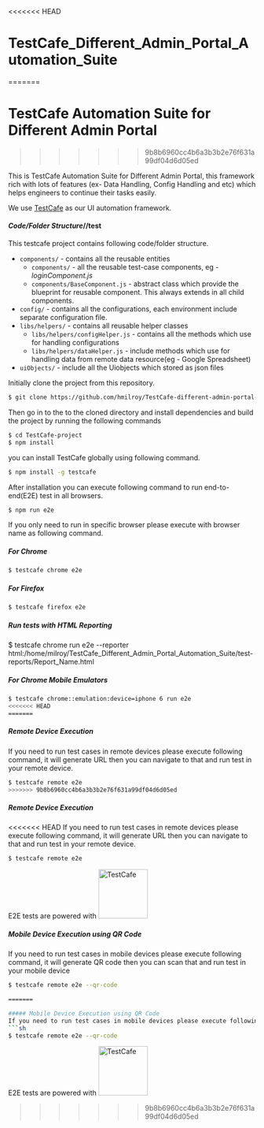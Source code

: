 <<<<<<< HEAD
# TestCafe_Different_Admin_Portal_Automation_Suite
=======
# TestCafe Automation Suite for Different Admin Portal
>>>>>>> 9b8b6960cc4b6a3b3b2e76f631a99df04d6d05ed

This is TestCafe Automation Suite for Different Admin Portal, this framework rich with lots of features (ex- Data Handling, Config Handling and etc) which helps engineers to continue their tasks easily.

We use [TestCafe](https://github.com/DevExpress/testcafe) as our UI automation framework.


#### _Code/Folder Structure_//test

This testcafe project contains following code/folder structure.
* `components/` - contains all the reusable entities
  * `components/` - all the reusable test-case components, eg - _loginComponent.js_
  * `components/BaseComponent.js` - abstract class which provide the blueprint for reusable component. This always extends in all child components.
* `config/` - contains all the configurations, each environment include separate configuration file.
* `libs/helpers/` - contains all reusable helper classes
  * `libs/helpers/configHelper.js` - contains all the methods which use for handling configurations
  * `libs/helpers/dataHelper.js` - include methods which use for handling data from remote data resource(eg - Google Spreadsheet)
* `uiObjects/` - include all the Uiobjects which stored as json files


Initially clone the project from this repository.
```sh
$ git clone https://github.com/hmilroy/TestCafe-different-admin-portal-framework.git
```

Then go in to the to the cloned directory and install dependencies and build the project by running the following commands
```sh
$ cd TestCafe-project
$ npm install
```

you can install TestCafe globally using following command.
```sh
$ npm install -g testcafe
```

After installation you can execute following command to run end-to-end(E2E) test in all browsers.
```sh
$ npm run e2e
```

If you only need to run in specific browser please execute with browser name as following command.

##### For Chrome
```sh
$ testcafe chrome e2e
```
##### For Firefox
```sh
$ testcafe firefox e2e
```
##### Run tests with HTML Reporting
$ testcafe chrome run e2e --reporter html:/home/milroy/TestCafe_Different_Admin_Portal_Automation_Suite/test-reports/Report_Name.html

##### For Chrome Mobile Emulators
```sh
$ testcafe chrome::emulation:device=iphone 6 run e2e
<<<<<<< HEAD
=======
```
##### Remote Device Execution

If you need to run test cases in remote devices please execute following command, it will generate URL then you can navigate to that and run test in your remote device.
```sh
$ testcafe remote e2e  
>>>>>>> 9b8b6960cc4b6a3b3b2e76f631a99df04d6d05ed
```
##### Remote Device Execution

<<<<<<< HEAD
If you need to run test cases in remote devices please execute following command, it will generate URL then you can navigate to that and run test in your remote device.
```sh
$ testcafe remote e2e  
```
E2E  tests are powered with <img src="http://mherman.org/assets/img/blog/testcafe.png" alt="TestCafe" width="100">

##### Mobile Device Execution using QR Code
If you need to run test cases in mobile devices please execute following command, it will generate QR code then you can scan that and run test in your mobile device
```sh
$ testcafe remote e2e --qr-code

=======

##### Mobile Device Execution using QR Code
If you need to run test cases in mobile devices please execute following command, it will generate QR code then you can scan that and run test in your mobile device
```sh
$ testcafe remote e2e --qr-code
```
E2E  tests are powered with <img src="http://mherman.org/assets/img/blog/testcafe.png" alt="TestCafe" width="100">
>>>>>>> 9b8b6960cc4b6a3b3b2e76f631a99df04d6d05ed
<br>
